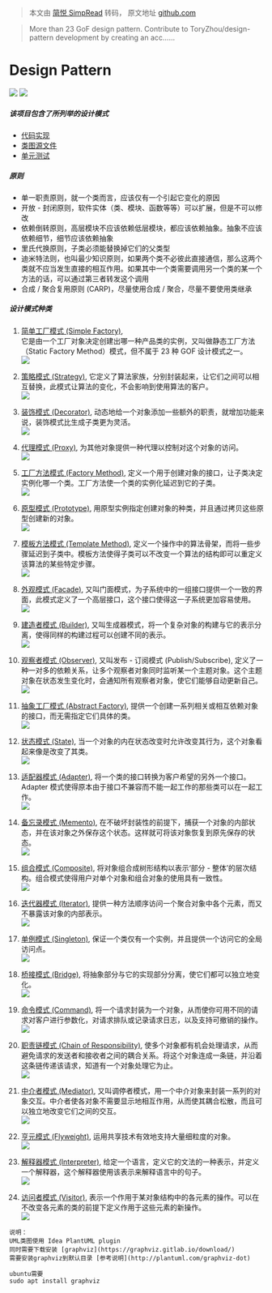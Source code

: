 > 本文由 [简悦 SimpRead](http://ksria.com/simpread/) 转码， 原文地址 [github.com](https://github.com/ToryZhou/design-pattern)

> More than 23 GoF design pattern. Contribute to ToryZhou/design-pattern development by creating an acc......

[](#design-pattern)Design Pattern
=================================

[![](https://camo.githubusercontent.com/7ead976c3fa5f119dba8701f1db1ccdd41d609127e607018466dccb4fdba5cad/68747470733a2f2f6261646765732e6769747465722e696d2f64657369676e2d702f4c6f6262792e737667)](https://gitter.im/design-p/Lobby?utm_source=badge&utm_medium=badge&utm_campaign=pr-badge&utm_content=badge) [![](https://camo.githubusercontent.com/0ff11ed110cfa69f703ef0dcca3cee6141c0a8ef465e8237221ae245de3deb3d/68747470733a2f2f696d672e736869656c64732e696f2f62616467652f5052732d77656c636f6d652d627269676874677265656e2e7376673f7374796c653d666c61742d737175617265)](http://makeapullrequest.com)

##### [](#该项目包含了所列举的设计模式)该项目包含了所列举的设计模式

*   [代码实现](https://github.com/ToryZhou/design-pattern/tree/master/src/main/java/com/job/designpattern)
*   [类图源文件](https://github.com/ToryZhou/design-pattern/tree/master/src/main/resources/uml)
*   [单元测试](https://github.com/ToryZhou/design-pattern/tree/master/src/test/java/com/job/designpattern)

##### [](#原则)原则

*   单一职责原则，就一个类而言，应该仅有一个引起它变化的原因
*   开放 - 封闭原则，软件实体（类、模块、函数等等）可以扩展，但是不可以修改
*   依赖倒转原则，高层模块不应该依赖低层模块，都应该依赖抽象。抽象不应该依赖细节，细节应该依赖抽象
*   里氏代换原则，子类必须能替换掉它们的父类型
*   迪米特法则，也叫最少知识原则，如果两个类不必彼此直接通信，那么这两个类就不应当发生直接的相互作用。如果其中一个类需要调用另一个类的某一个方法的话，可以通过第三者转发这个调用
*   合成 / 聚合复用原则 (CARP)，尽量使用合成 / 聚合，尽量不要使用类继承

##### [](#设计模式种类)设计模式种类

1.  [简单工厂模式 (Simple Factory)](https://github.com/ToryZhou/design-pattern/tree/master/src/main/java/com/job/designpattern/simplefactory),  
    它是由一个工厂对象决定创建出哪一种产品类的实例，又叫做静态工厂方法（Static Factory Method）模式，但不属于 23 种 GOF 设计模式之一。  
    [![](https://github.com/ToryZhou/design-pattern/raw/master/src/main/resources/uml/SimplefactoryUml.png)](https://github.com/ToryZhou/design-pattern/raw/master/src/main/resources/uml/SimplefactoryUml.png)
    
2.  [策略模式 (Strategy)](https://github.com/ToryZhou/design-pattern/tree/master/src/main/java/com/job/designpattern/strategy), 它定义了算法家族，分别封装起来，让它们之间可以相互替换，此模式让算法的变化，不会影响到使用算法的客户。  
    [![](https://github.com/ToryZhou/design-pattern/raw/master/src/main/resources/uml/StrategyUml.png)](https://github.com/ToryZhou/design-pattern/raw/master/src/main/resources/uml/StrategyUml.png)
    
3.  [装饰模式 (Decorator)](https://github.com/ToryZhou/design-pattern/tree/master/src/main/java/com/job/designpattern/decorator), 动态地给一个对象添加一些额外的职责，就增加功能来说，装饰模式比生成子类更为灵活。  
    [![](https://github.com/ToryZhou/design-pattern/raw/master/src/main/resources/uml/DecoratorUml.png)](https://github.com/ToryZhou/design-pattern/raw/master/src/main/resources/uml/DecoratorUml.png)
    
4.  [代理模式 (Proxy)](https://github.com/ToryZhou/design-pattern/tree/master/src/main/java/com/job/designpattern/proxy), 为其他对象提供一种代理以控制对这个对象的访问。  
    [![](https://github.com/ToryZhou/design-pattern/raw/master/src/main/resources/uml/ProxyUml.png)](https://github.com/ToryZhou/design-pattern/raw/master/src/main/resources/uml/ProxyUml.png)
    
5.  [工厂方法模式 (Factory Method)](https://github.com/ToryZhou/design-pattern/tree/master/src/main/java/com/job/designpattern/factorymethod), 定义一个用于创建对象的接口，让子类决定实例化哪一个类。工厂方法使一个类的实例化延迟到它的子类。  
    [![](https://github.com/ToryZhou/design-pattern/raw/master/src/main/resources/uml/FactoryMethodUml.png)](https://github.com/ToryZhou/design-pattern/raw/master/src/main/resources/uml/FactoryMethodUml.png)
    
6.  [原型模式 (Prototype)](https://github.com/ToryZhou/design-pattern/tree/master/src/main/java/com/job/designpattern/prototype), 用原型实例指定创建对象的种类，并且通过拷贝这些原型创建新的对象。  
    [![](https://github.com/ToryZhou/design-pattern/raw/master/src/main/resources/uml/PrototypeUml.png)](https://github.com/ToryZhou/design-pattern/raw/master/src/main/resources/uml/PrototypeUml.png)
    
7.  [模板方法模式 (Template Method)](https://github.com/ToryZhou/design-pattern/tree/master/src/main/java/com/job/designpattern/templatemethod), 定义一个操作中的算法骨架，而将一些步骤延迟到子类中。模板方法使得子类可以不改变一个算法的结构即可以重定义该算法的某些特定步骤。  
    [![](https://github.com/ToryZhou/design-pattern/raw/master/src/main/resources/uml/TemplatemethodUml.png)](https://github.com/ToryZhou/design-pattern/raw/master/src/main/resources/uml/TemplatemethodUml.png)
    
8.  [外观模式 (Facade)](https://github.com/ToryZhou/design-pattern/tree/master/src/main/java/com/job/designpattern/facade), 又叫门面模式，为子系统中的一组接口提供一个一致的界面，此模式定义了一个高层接口，这个接口使得这一子系统更加容易使用。  
    [![](https://github.com/ToryZhou/design-pattern/raw/master/src/main/resources/uml/FacadeUml.png)](https://github.com/ToryZhou/design-pattern/raw/master/src/main/resources/uml/FacadeUml.png)
    
9.  [建造者模式 (Builder)](https://github.com/ToryZhou/design-pattern/tree/master/src/main/java/com/job/designpattern/builder), 又叫生成器模式，将一个复杂对象的构建与它的表示分离，使得同样的构建过程可以创建不同的表示。  
    [![](https://github.com/ToryZhou/design-pattern/raw/master/src/main/resources/uml/BuilderUml.png)](https://github.com/ToryZhou/design-pattern/raw/master/src/main/resources/uml/BuilderUml.png)
    
10.  [观察者模式 (Observer)](https://github.com/ToryZhou/design-pattern/tree/master/src/main/java/com/job/designpattern/observer), 又叫发布 - 订阅模式 (Publish/Subscribe), 定义了一种一对多的依赖关系，让多个观察者对象同时监听某一个主题对象。这个主题对象在状态发生变化时，会通知所有观察者对象，使它们能够自动更新自己。  
    [![](https://github.com/ToryZhou/design-pattern/raw/master/src/main/resources/uml/ObserverUml.png)](https://github.com/ToryZhou/design-pattern/raw/master/src/main/resources/uml/ObserverUml.png)
    
11.  [抽象工厂模式 (Abstract Factory)](https://github.com/ToryZhou/design-pattern/tree/master/src/main/java/com/job/designpattern/abstractfactory), 提供一个创建一系列相关或相互依赖对象的接口，而无需指定它们具体的类。  
    [![](https://github.com/ToryZhou/design-pattern/raw/master/src/main/resources/uml/AbstractfactoryUml.png)](https://github.com/ToryZhou/design-pattern/raw/master/src/main/resources/uml/AbstractfactoryUml.png)
    
12.  [状态模式 (State)](https://github.com/ToryZhou/design-pattern/tree/master/src/main/java/com/job/designpattern/state), 当一个对象的内在状态改变时允许改变其行为，这个对象看起来像是改变了其类。  
    [![](https://github.com/ToryZhou/design-pattern/raw/master/src/main/resources/uml/StateUml.png)](https://github.com/ToryZhou/design-pattern/raw/master/src/main/resources/uml/StateUml.png)
    
13.  [适配器模式 (Adapter)](https://github.com/ToryZhou/design-pattern/tree/master/src/main/java/com/job/designpattern/adapter), 将一个类的接口转换为客户希望的另外一个接口。Adapter 模式使得原本由于接口不兼容而不能一起工作的那些类可以在一起工作。  
    [![](https://github.com/ToryZhou/design-pattern/raw/master/src/main/resources/uml/AdapterUml.png)](https://github.com/ToryZhou/design-pattern/raw/master/src/main/resources/uml/AdapterUml.png)
    
14.  [备忘录模式 (Memento)](https://github.com/ToryZhou/design-pattern/tree/master/src/main/java/com/job/designpattern/memento), 在不破坏封装性的前提下，捕获一个对象的内部状态，并在该对象之外保存这个状态。这样就可将该对象恢复到原先保存的状态。  
    [![](https://github.com/ToryZhou/design-pattern/raw/master/src/main/resources/uml/MementoUml.png)](https://github.com/ToryZhou/design-pattern/raw/master/src/main/resources/uml/MementoUml.png)
    
15.  [组合模式 (Composite)](https://github.com/ToryZhou/design-pattern/tree/master/src/main/java/com/job/designpattern/composite), 将对象组合成树形结构以表示‘部分 - 整体’的层次结构。组合模式使得用户对单个对象和组合对象的使用具有一致性。  
    [![](https://github.com/ToryZhou/design-pattern/raw/master/src/main/resources/uml/CompositeUml.png)](https://github.com/ToryZhou/design-pattern/raw/master/src/main/resources/uml/CompositeUml.png)
    
16.  [迭代器模式 (Iterator)](https://github.com/ToryZhou/design-pattern/tree/master/src/main/java/com/job/designpattern/iterator), 提供一种方法顺序访问一个聚合对象中各个元素，而又不暴露该对象的内部表示。  
    [![](https://github.com/ToryZhou/design-pattern/raw/master/src/main/resources/uml/IteratorUml.png)](https://github.com/ToryZhou/design-pattern/raw/master/src/main/resources/uml/IteratorUml.png)
    
17.  [单例模式 (Singleton)](https://github.com/ToryZhou/design-pattern/tree/master/src/main/java/com/job/designpattern/singleton), 保证一个类仅有一个实例，并且提供一个访问它的全局访问点。  
    [![](https://github.com/ToryZhou/design-pattern/raw/master/src/main/resources/uml/SingletonUml.png)](https://github.com/ToryZhou/design-pattern/raw/master/src/main/resources/uml/SingletonUml.png)
    
18.  [桥接模式 (Bridge)](https://github.com/ToryZhou/design-pattern/tree/master/src/main/java/com/job/designpattern/bridge), 将抽象部分与它的实现部分分离，使它们都可以独立地变化。  
    [![](https://github.com/ToryZhou/design-pattern/raw/master/src/main/resources/uml/BridgeUml.png)](https://github.com/ToryZhou/design-pattern/raw/master/src/main/resources/uml/BridgeUml.png)
    
19.  [命令模式 (Command)](https://github.com/ToryZhou/design-pattern/tree/master/src/main/java/com/job/designpattern/command), 将一个请求封装为一个对象，从而使你可用不同的请求对客户进行参数化，对请求排队或记录请求日志，以及支持可撤销的操作。  
    [![](https://github.com/ToryZhou/design-pattern/raw/master/src/main/resources/uml/CommandUml.png)](https://github.com/ToryZhou/design-pattern/raw/master/src/main/resources/uml/CommandUml.png)
    
20.  [职责链模式 (Chain of Responsibility)](https://github.com/ToryZhou/design-pattern/tree/master/src/main/java/com/job/designpattern/chainofresponsibility), 使多个对象都有机会处理请求，从而避免请求的发送者和接收者之间的耦合关系。将这个对象连成一条链，并沿着这条链传递该请求，知道有一个对象处理它为止。  
    [![](https://github.com/ToryZhou/design-pattern/raw/master/src/main/resources/uml/ChainofresponsibilityUml.png)](https://github.com/ToryZhou/design-pattern/raw/master/src/main/resources/uml/ChainofresponsibilityUml.png)
    
21.  [中介者模式 (Mediator)](https://github.com/ToryZhou/design-pattern/tree/master/src/main/java/com/job/designpattern/mediator), 又叫调停者模式，用一个中介对象来封装一系列的对象交互。中介者使各对象不需要显示地相互作用，从而使其耦合松散，而且可以独立地改变它们之间的交互。  
    [![](https://github.com/ToryZhou/design-pattern/raw/master/src/main/resources/uml/MediatorUml.png)](https://github.com/ToryZhou/design-pattern/raw/master/src/main/resources/uml/MediatorUml.png)
    
22.  [亨元模式 (Flyweight)](https://github.com/ToryZhou/design-pattern/tree/master/src/main/java/com/job/designpattern/flyweight), 运用共享技术有效地支持大量细粒度的对象。  
    [![](https://github.com/ToryZhou/design-pattern/raw/master/src/main/resources/uml/FlyweightUml.png)](https://github.com/ToryZhou/design-pattern/raw/master/src/main/resources/uml/FlyweightUml.png)
    
23.  [解释器模式 (Interpreter)](https://github.com/ToryZhou/design-pattern/tree/master/src/main/java/com/job/designpattern/interpreter), 给定一个语言，定义它的文法的一种表示，并定义一个解释器，这个解释器使用该表示来解释语言中的句子。  
    [![](https://github.com/ToryZhou/design-pattern/raw/master/src/main/resources/uml/InterpreterUml.png)](https://github.com/ToryZhou/design-pattern/raw/master/src/main/resources/uml/InterpreterUml.png)
    
24.  [访问者模式 (Visitor)](https://github.com/ToryZhou/design-pattern/tree/master/src/main/java/com/job/designpattern/visitor), 表示一个作用于某对象结构中的各元素的操作。可以在不改变各元素的类的前提下定义作用于这些元素的新操作。  
    [![](https://github.com/ToryZhou/design-pattern/raw/master/src/main/resources/uml/VisitorUml.png)](https://github.com/ToryZhou/design-pattern/raw/master/src/main/resources/uml/VisitorUml.png)
    

```
说明：
UML类图使用 Idea PlantUML plugin
同时需要下载安装 [graphviz](https://graphviz.gitlab.io/download/)
需要安装graphviz到默认目录 [参考说明](http://plantuml.com/graphviz-dot)

ubuntu需要
sudo apt install graphviz


```